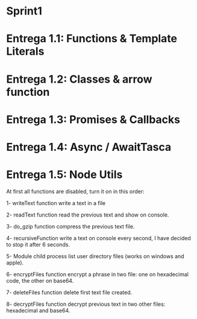 # Sprint1
# Entrega 1.1: Functions & Template Literals
# Entrega 1.2: Classes & arrow function
# Entrega 1.3: Promises & Callbacks
# Entrega 1.4: Async / AwaitTasca
# Entrega 1.5: Node Utils

At first all functions are disabled, turn it on in this order:

1- writeText function write a text in a file

2- readText function read the previous text and show on console.

3- do_gzip function compress the previous text file.

4- recursiveFunction write a text on console every second, I have decided to stop it after 6 seconds.

5- Module child process list user directory files (works on windows and apple).

6- encryptFiles function encrypt a phrase in two file: one on hexadecimal code, the other on base64.

7- deleteFiles function delete first text file created.

8- decryptFiles function decrypt previous text in two other files: hexadecimal and base64.

